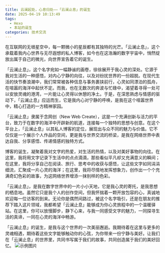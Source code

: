 ```yaml
---
title: 云澜起处，心息归处——「云澜止息」的诞生
date: 2025-04-19 10:13:49
tags:
  - Hexo
  - 本站的诞生
categories: 技术交流
---
```


在互联网的无垠星空中，每一颗微小的星辰都有其独特的光芒。「云澜止息」，这个承载着我内心世界与无尽遐想的私人博客，如今也在这浩瀚的数字宇宙中，悄然绽放出属于自己的微光，向世界宣告着它的诞生。

「云澜止息」，这个名字宛如一幅静谧的画卷，徐徐展开于我心灵的深处。它源于我对生活的一种感悟，对内心宁静的向往，以及对纷扰世界的一份超脱。在现代生活的快节奏浪潮中，我们常常被各种信息与事务裹挟前行，心灵如同漂泊的孤舟，在喧嚣的海洋中起伏不定。而我，也在无数次的奔波与忙碌中，渴望着寻得一处可以安放灵魂的港湾，一片能让心灵得以休憩的净土。于是，在深思熟虑与情感的驱动下，「云澜止息」应运而生，它是我内心对宁静的呼唤，是我在这个喧嚣世界中，精心打造的一方精神家园。

「云澜止息」隶属于念网创（New Web Create），这是一个充满创新与活力的平台，致力于在数字的海洋中开辟新的航道，连接每一个独特的思想与创意。在这个平台上，「云澜止息」以其私人博客的定位，展现出与众不同的魅力与价值。它不仅仅是一个展示个人作品的空间，更是我与世界交流的桥梁，是我在网络世界中表达自我、分享感悟、传递情感的独特方式。

博客的诞生，凝聚着我对文字的热爱，对生活的热情，以及对美好事物的向往。在这里，我将用文字记录下生活中的点点滴滴，那些看似平凡却又充满意义的瞬间；在这里，我将分享自己在阅读、旅行、思考中的收获与感悟，让这些文字如同涓涓细流，汇聚成一片心灵的海洋；在这里，我将尽情地发挥想象力，创作出一个个充满奇幻色彩的故事，为这网络世界增添一抹别样的色彩。

「云澜止息」，是我在数字世界中的一片小小天地，它是我心灵的寄托，是我思想的栖息地。虽然它只是我个人的创作空间，但我怀揣着一颗开放包容的心，真诚地欢迎每一位访客的到来。无论你是偶然间路过，被这个名字吸引，还是在朋友的推荐下踏入这片领域，我都希望「云澜止息」能够成为你心灵旅程中的一个温暖驿站。在这里，你可以放慢脚步，静下心来，与我一同感受文字的魅力，一同探寻生活的真谛，一同在心灵的海洋中畅游。

「云澜止息」的诞生，是我与这个世界的一次美丽邂逅。我期待着在这里与更多的灵魂相遇，期待着这些文字能够触动你的心弦，为你带来一份宁静与美好。让我们在「云澜止息」的世界里，共同书写属于我们的故事，共同创造属于我们的美好回忆。
 ![示例图片](https://wunian.netlify.app/img/IMG183624.png)